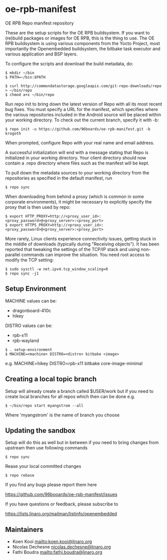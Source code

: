 oe-rpb-manifest
=================

OE RPB Repo manifest repository

These are the setup scripts for the OE RPB buildsystem. If you want to (re)build packages or images for OE RPB, this is the thing to use.
The OE RPB buildsystem is using various components from the Yocto Project, most importantly the Openembedded buildsystem, the bitbake task executor and various application and BSP layers.

To configure the scripts and download the build metadata, do:
```
$ mkdir ~/bin
$ PATH=~/bin:$PATH

$ curl http://commondatastorage.googleapis.com/git-repo-downloads/repo > ~/bin/repo
$ chmod a+x ~/bin/repo
```
Run repo init to bring down the latest version of Repo with all its most recent bug fixes. You must specify a URL for the manifest, which specifies where the various repositories included in the Android source will be placed within your working directory. To check out the current branch, specify it with -b:
```
$ repo init -u https://github.com/96boards/oe-rpb-manifest.git -b krogoth
```
When prompted, configure Repo with your real name and email address.

A successful initialization will end with a message stating that Repo is initialized in your working directory. Your client directory should now contain a .repo directory where files such as the manifest will be kept.

To pull down the metadata sources to your working directory from the repositories as specified in the default manifest, run
```
$ repo sync
```
When downloading from behind a proxy (which is common in some corporate environments), it might be necessary to explicitly specify the proxy that is then used by repo:
```
$ export HTTP_PROXY=http://<proxy_user_id>:<proxy_password>@<proxy_server>:<proxy_port>
$ export HTTPS_PROXY=http://<proxy_user_id>:<proxy_password>@<proxy_server>:<proxy_port>
```
More rarely, Linux clients experience connectivity issues, getting stuck in the middle of downloads (typically during "Receiving objects"). It has been reported that tweaking the settings of the TCP/IP stack and using non-parallel commands can improve the situation. You need root access to modify the TCP setting:
```
$ sudo sysctl -w net.ipv4.tcp_window_scaling=0
$ repo sync -j1
```
Setup Environment
-----------------

MACHINE values can be:
* dragonboard-410c
* hikey

DISTRO values can be:
* rpb-x11
* rpb-wayland

```
$ . setup-environment
$ MACHINE=<machine> DISTRO=<distro> bitbake <image>
```
e.g. MACHINE=hikey DISTRO=rpb-x11 bitbake core-image-minimal

Creating a local topic branch
-----------------------------

Setup will already create a branch called $USER/work
but if you need to create local branches for all repos which then can be done e.g.
```
$ ~/bin/repo start myangstrom --all
```
Where 'myangstrom' is the name of branch you choose

Updating the sandbox
--------------------

Setup will do this as well but in between if you need to bring changes from upstream then
use following commands
```
$ repo sync
```
Rease your local committed changes
```
$ repo rebase
```
If you find any bugs please report them here

https://github.com/96booards/oe-rpb-manifest/issues

If you have questions or feedback, please subscribe to

https://lists.linaro.org/mailman/listinfo/openembedded

Maintainers
-------------------------

* Koen Kooi <mailto:koen.kooi@linaro.org>
* Nicolas Dechesne <nicolas.dechesne@linaro.org>
* Fathi Boudra <mailto:fathi.boudra@linaro.org>
